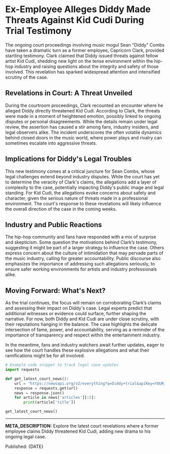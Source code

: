 # Ex-Employee Alleges Diddy Made Threats Against Kid Cudi During Trial Testimony

The ongoing court proceedings involving music mogul Sean "Diddy" Combs have taken a dramatic turn as a former employee, Capricorn Clark, provided startling testimony. Clark claimed that Diddy issued threats against fellow artist Kid Cudi, shedding new light on the tense environment within the hip-hop industry and raising questions about the integrity and safety of those involved. This revelation has sparked widespread attention and intensified scrutiny of the case.

## Revelations in Court: A Threat Unveiled

During the courtroom proceedings, Clark recounted an encounter where he alleged Diddy directly threatened Kid Cudi. According to Clark, the threats were made in a moment of heightened emotion, possibly linked to ongoing disputes or personal disagreements. While the details remain under legal review, the assertion has caused a stir among fans, industry insiders, and legal observers alike. The incident underscores the often volatile dynamics behind closed doors in the music world, where power plays and rivalry can sometimes escalate into aggressive threats.

## Implications for Diddy's Legal Troubles

This new testimony comes at a critical juncture for Sean Combs, whose legal challenges extend beyond industry disputes. While the court has yet to determine the veracity of Clark's claims, the allegations add a layer of complexity to the case, potentially impacting Diddy's public image and legal standing. For Kid Cudi, the allegations evoke concerns about safety and character, given the serious nature of threats made in a professional environment. The court's response to these revelations will likely influence the overall direction of the case in the coming weeks.

## Industry and Public Reactions

The hip-hop community and fans have responded with a mix of surprise and skepticism. Some question the motivations behind Clark’s testimony, suggesting it might be part of a larger strategy to influence the case. Others express concern about the culture of intimidation that may pervade parts of the music industry, calling for greater accountability. Public discourse also emphasizes the importance of addressing such allegations seriously, to ensure safer working environments for artists and industry professionals alike.

## Moving Forward: What's Next?

As the trial continues, the focus will remain on corroborating Clark’s claims and assessing their impact on Diddy's case. Legal experts predict that additional witnesses or evidence could surface, further shaping the narrative. For now, both Diddy and Kid Cudi are under close scrutiny, with their reputations hanging in the balance. The case highlights the delicate intersection of fame, power, and accountability, serving as a reminder of the importance of transparency and respect within the entertainment industry.

In the meantime, fans and industry watchers await further updates, eager to see how the court handles these explosive allegations and what their ramifications might be for all involved.

```python
# Example code snippet to track legal case updates
import requests

def get_latest_court_news():
    url = "https://newsapi.org/v2/everything?q=Diddy+trial&apiKey=YOUR_API_KEY"
    response = requests.get(url)
    news = response.json()
    for article in news['articles'][:5]:
        print(article['title'])

get_latest_court_news()
```

---

**META_DESCRIPTION:** Explore the latest court revelations where a former employee claims Diddy threatened Kid Cudi, adding new drama to his ongoing legal case.

Published: {DATE}
